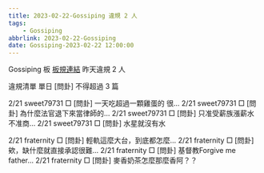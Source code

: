 ```yaml
---
title: 2023-02-22-Gossiping 違規 2 人
tags:
    - Gossiping
abbrlink: 2023-02-22-Gossiping
date: Gossiping-2023-02-22 12:00:00
---
```

Gossiping 板 [板規連結](https://www.ptt.cc/bbs/Gossiping/M.1637425085.A.07D.html)
昨天違規 2 人
<!-- more -->

違規清單
單日 [問卦] 不得超過 3 篇

2/21 sweet79731 □ [問卦] 一天吃超過一顆雞蛋的 很…
2/21 sweet79731 □ [問卦] 為什麼法官退下來當律師的…
2/21 sweet79731 □ [問卦] 只准受薪族漲薪水 不准商…
2/21 sweet79731 □ [問卦] 水星就沒有水

2/21 fraternity □ [問卦] 輕軌這麼大台，到底都怎麼…
2/21 fraternity □ [問卦] 欸，缺什麼就直接承認很難…
2/21 fraternity □ [問卦] 基督教Forgive me father…
2/21 fraternity □ [問卦] 麥香奶茶怎麼那麼香阿？？